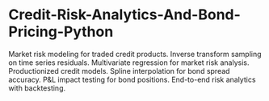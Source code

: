 # Credit-Risk-Analytics-And-Bond-Pricing-Python
Market risk modeling for traded credit products. Inverse transform sampling on time series residuals. Multivariate regression for market risk analysis. Productionized credit models. Spline interpolation for bond spread accuracy. P&amp;L impact testing for bond positions. End-to-end risk analytics with backtesting.
